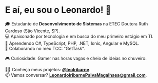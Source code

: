 
# E aí, eu sou o Leonardo! 👋  

🎓 Estudante de **Desenvolvimento de Sistemas** na ETEC Doutora Ruth Cardoso (São Vicente, SP).  
💻 Apaixonado por tecnologia e em busca do meu primeiro estágio em TI.  
🌱 Aprendendo C#, TypeScript, PHP, .NET, Ionic, Angular e MySQL.  
🚀 Colaborando no meu TCC: "GetTask".  

🎮 Curiosidade: Gamer nas horas vagas e cheio de ideias no chuveiro.  

👨‍💻 Conheça meus projetos: **[@leoIribarne](https://github.com/leoIribarne)**.  
📫 Vamos conversar? **LeonardoIribarnePaivaMagalhaes@gmail.com**.  
